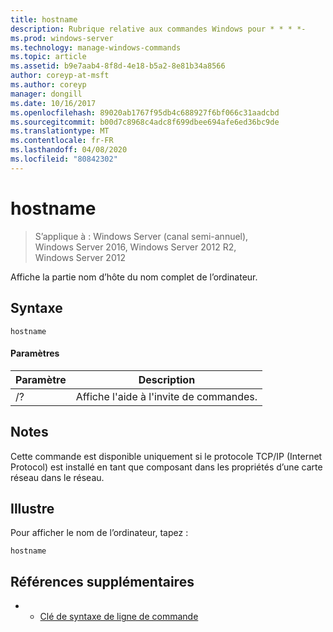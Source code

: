```yaml
---
title: hostname
description: Rubrique relative aux commandes Windows pour * * * *-
ms.prod: windows-server
ms.technology: manage-windows-commands
ms.topic: article
ms.assetid: b9e7aab4-8f8d-4e18-b5a2-8e81b34a8566
author: coreyp-at-msft
ms.author: coreyp
manager: dongill
ms.date: 10/16/2017
ms.openlocfilehash: 89020ab1767f95db4c688927f6bf066c31aadcbd
ms.sourcegitcommit: b00d7c8968c4adc8f699dbee694afe6ed36bc9de
ms.translationtype: MT
ms.contentlocale: fr-FR
ms.lasthandoff: 04/08/2020
ms.locfileid: "80842302"
---
```

# <a name="hostname"></a>hostname

>S’applique à : Windows Server (canal semi-annuel), Windows Server 2016, Windows Server 2012 R2, Windows Server 2012

Affiche la partie nom d’hôte du nom complet de l’ordinateur. 
## <a name="syntax"></a>Syntaxe
```
hostname
```
#### <a name="parameters"></a>Paramètres
|Paramètre|Description|
|-------|--------|
|/?|Affiche l'aide à l'invite de commandes.|
## <a name="remarks"></a>Notes
Cette commande est disponible uniquement si le protocole TCP/IP (Internet Protocol) est installé en tant que composant dans les propriétés d’une carte réseau dans le réseau.
## <a name="examples"></a><a name=BKMK_Examples></a>Illustre
Pour afficher le nom de l’ordinateur, tapez :
```
hostname
```
## <a name="additional-references"></a>Références supplémentaires
-   - [Clé de syntaxe de ligne de commande](command-line-syntax-key.md)
